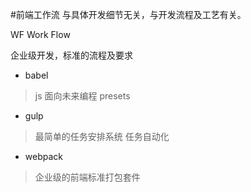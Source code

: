#前端工作流
与具体开发细节无关，与开发流程及工艺有关。

WF Work Flow

企业级开发，标准的流程及要求

- babel
> js 面向未来编程 presets
- gulp
> 最简单的任务安排系统
任务自动化
- webpack
> 企业级的前端标准打包套件